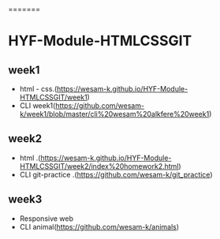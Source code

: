 

=======
# HYF-Module-HTMLCSSGIT

## week1 
- html - css.(https://wesam-k.github.io/HYF-Module-HTMLCSSGIT/week1)
- CLI week1(https://github.com/wesam-k/week1/blob/master/cli%20wesam%20alkfere%20week1)

## week2
- html .(https://wesam-k.github.io/HYF-Module-HTMLCSSGIT/week2/index%20homework2.html)
- CLI git-practice .(https://github.com/wesam-k/git_practice)
## week3 
- Responsive web
- CLI animal(https://github.com/wesam-k/animals) 

